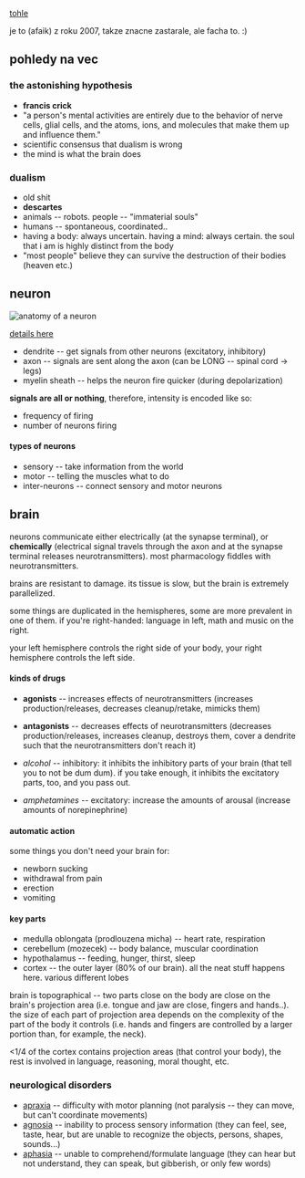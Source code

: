 [tohle](https://www.youtube.com/playlist?list=PL6A08EB4EEFF3E91F)

je to (afaik) z roku 2007, takze znacne zastarale, ale facha to. :)

## pohledy na vec

### the astonishing hypothesis

* __francis crick__
* "a person's mental activities are entirely due to the behavior of nerve cells, glial cells, and the atoms, ions, and molecules that make them up and influence them."
* scientific consensus that dualism is wrong
* the mind is what the brain does

### dualism

* old shit
* __descartes__
* animals -- robots. people -- "immaterial souls"
* humans -- spontaneous, coordinated..
* having a body: always uncertain. having a mind: always certain. the soul that i am is highly distinct from the body
* "most people" believe they can survive the destruction of their bodies (heaven etc.)

## neuron

![anatomy of a neuron](https://upload.wikimedia.org/wikipedia/commons/thumb/1/10/Blausen_0657_MultipolarNeuron.png/1920px-Blausen_0657_MultipolarNeuron.png)

[details here](../../neurology/neuron.md)

* dendrite -- get signals from other neurons (excitatory, inhibitory)
* axon -- signals are sent along the axon (can be LONG -- spinal cord -> legs)
* myelin sheath -- helps the neuron fire quicker (during depolarization)

__signals are all or nothing__, therefore, intensity is encoded like so:
* frequency of firing
* number of neurons firing

#### types of neurons
* sensory -- take information from the world
* motor -- telling the muscles what to do
* inter-neurons -- connect sensory and motor neurons

## brain

neurons communicate either electrically (at the synapse terminal), or __chemically__ (electrical signal travels through the axon and at the synapse terminal releases neurotransmitters).
most pharmacology fiddles with neurotransmitters.

brains are resistant to damage. its tissue is slow, but the brain is extremely parallelized.

some things are duplicated in the hemispheres, some are more prevalent in one of them.
if you're right-handed: language in left, math and music on the right.

your left hemisphere controls the right side of your body,
your right hemisphere controls the left side.

#### kinds of drugs

* __agonists__ -- increases effects of neurotransmitters (increases production/releases, decreases cleanup/retake, mimicks them)
* __antagonists__ -- decreases effects of neurotransmitters (decreases production/releases, increases cleanup, destroys them, cover a dendrite such that the neurotransmitters don't reach it)

* _alcohol_ -- inhibitory: it inhibits the inhibitory parts of your brain (that tell you to not be dum dum). if you take enough, it inhibits the excitatory parts, too, and you pass out.
* _amphetamines_ -- excitatory: increase the amounts of arousal (increase amounts of norepinephrine)

#### automatic action

some things you don't need your brain for:

* newborn sucking
* withdrawal from pain
* erection
* vomiting

#### key parts

* medulla oblongata (prodlouzena micha) -- heart rate, respiration
* cerebellum (mozecek) -- body balance, muscular coordination
* hypothalamus -- feeding, hunger, thirst, sleep
* cortex -- the outer layer (80% of our brain). all the neat stuff happens here. various different lobes

brain is topographical -- two parts close on the body are close on the brain's projection area (i.e. tongue and jaw are close, fingers and hands..).
the size of each part of projection area depends on the complexity of the part of the body it controls (i.e. hands and fingers are controlled by a larger portion than, for example, the neck).

<1/4 of the cortex contains projection areas (that control your body), the rest is involved in language, reasoning, moral thought, etc.

### neurological disorders

* [apraxia](https://en.wikipedia.org/wiki/Apraxia) -- difficulty with motor planning (not paralysis -- they can move, but can't coordinate movements)
* [agnosia](https://en.wikipedia.org/wiki/Agnosia) -- inability to process sensory information (they can feel, see, taste, hear, but are unable to recognize the objects, persons, shapes, sounds...)
* [aphasia](https://en.wikipedia.org/wiki/Aphasia) -- unable to comprehend/formulate language (they can hear but not understand, they can speak, but gibberish, or only few words)
